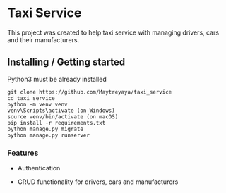 # Taxi Service
This project was created to help taxi service with managing drivers, cars and their manufacturers.


## Installing / Getting started

Python3 must be already installed

```shell
git clone https://github.com/Maytreyaya/taxi_service
cd taxi_service
python -m venv venv
venv\Scripts\activate (on Windows)
source venv/bin/activate (on macOS)
pip install -r requirements.txt
python manage.py migrate
python manage.py runserver
```

### Features

- Authentication

- CRUD functionality for drivers, cars and manufacturers
